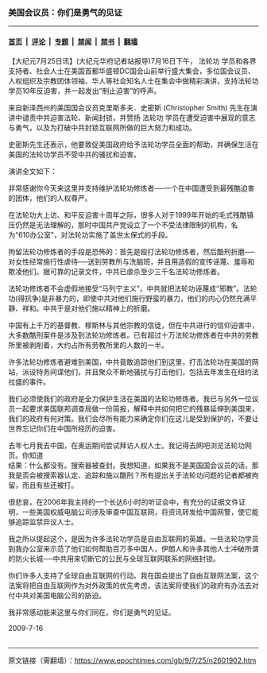 ### 美国会议员：你们是勇气的见证

---

#### [首页](../../../..?n2601902) &nbsp;|&nbsp; [评论](../../../../../epoch-comment?n2601902) &nbsp;|&nbsp; [专题](../../../../../epoch-special?n2601902) &nbsp;|&nbsp; [禁闻](../../../../../epoch-news?n2601902) &nbsp;|&nbsp; [禁书](../../../../../books?n2601902) &nbsp;|&nbsp; [翻墙](https://github.com/gfw-breaker/nogfw/blob/master/README.md?n2601902)


<div class="post_content" id="artbody" itemprop="articleBody">
 <!-- article content begin -->
 <p>
  【大纪元7月25日讯】(大纪元华府记者站报导)7月16日下午，
  <ok href="https://www.epochtimes.com/gb/tag/%E6%B3%95%E8%BD%AE%E5%8A%9F.html">
   法轮功
  </ok>
  学员和各界支持者、社会人士在美国首都华盛顿DC国会山前举行盛大集会，多位国会议员、人权组织及宗教团体领袖、华人等社会知名人士在集会中做精彩演讲，支持法轮功学员10年反迫害，并一起发出“制止迫害”的呼声。
 </p>
 <p>
  来自新泽西州的美国国会议员克里斯多夫．史密斯 (Christopher Smith) 先生在演讲中谴责中共迫害法轮、新闻封锁，并赞扬
  <ok href="https://www.epochtimes.com/gb/tag/%E6%B3%95%E8%BD%AE%E5%8A%9F.html">
   法轮功
  </ok>
  学员在遭受迫害中展现的意志与勇气，以及为打破中共封锁互联网所做的巨大努力和成功。
 </p>
 <p>
  史密斯先生还表示，他要敦促美国政府给予法轮功学员全面的帮助，并确保生活在美国的法轮功学员不受中共的骚扰和迫害。
 </p>
 <p>
  演讲全文如下：
 </p>
 <p>
  非常感谢你今天来这里并支持维护法轮功修炼者──一个在中国遭受到最残酷迫害的团体，他们的人权尊严。
 </p>
 <p>
  在法轮功大上访、和平反迫害十周年之际，很多人对于1999年开始的毛式残酷镇压仍然是无法理解的，那时中国共产党设立了一个不受法律限制的机构，名为“610办公室”，对法轮功实施了盖世太保式的手段。
 </p>
 <p>
  拘留法轮功修炼者的手段是恐怖的：首先是殴打法轮功修炼者，然后酷刑折磨──对女性经常施行性虐待──送到劳教所与洗脑班，并且用造假的宣传诬蔑、羞辱和欺凌他们。据可靠的记录文件，中共已虐杀至少三千名法轮功修炼者。
 </p>
 <p>
  法轮功修炼者不会虚假地接受“马列宁主义”，中共就把法轮功诬蔑成“邪教”。法轮功(得抗争)是非暴力的，即使中共对他们施行野蛮的暴力，他们的内心仍然充满平静、祥和。中共于是对他们施以精神上的折磨。
 </p>
 <p>
  中国有上千万的基督教、穆斯林与其他宗教的信徒，但在中共进行的信仰迫害中，大多数酷刑案件是涉及到法轮功修炼者。已有超过十万法轮功修炼者在中共的劳教所里被剥削着，大约占所有劳教所里的人数的一半。
 </p>
 <p>
  许多法轮功修炼者避难到美国，中共竟敢追踪他们到这里，打击法轮功在美国的网站，派设特务间谍他们，并且聚众不断地骚扰与打击他们，包括去年发生在纽约法拉盛的事件。
 </p>
 <p>
  我们必须使我们的政府是全力保护生活在美国的法轮功修炼者。我已与另外一位议员一起要求美国联邦调查局做一份简报，解释中共如何把它的残暴延伸到美国来，我们的政府有何对策。我们会尽所有能力来确定你们在这儿是受到保护的，不要让世界忘记你们在中国所经历的迫害。
 </p>
 <p>
  去年七月我去中国，在奥运期间尝试拜访人权人士。我记得去网吧浏览法轮功网页。你知道
  <br/>
  结果：什么都没有。搜索器被查封。我想知道，如果我不是美国国会议员的话，那我是否会被搜索器认定、追踪和施以酷刑？所有提出关于法轮功问题的记者都被拘留，而且有些还被打。
 </p>
 <p>
  很悲哀，在2006年我主持的一个长达6小时的听证会中，有充分的证据文件证明，一些美国权威电脑公司涉及审查中国互联网，将资讯转发给中国网警，使它能够追踪监禁异议人士。
 </p>
 <p>
  我之所以提起这个，是因为许多法轮功学员是自由互联网的英雄。一些法轮功学员到我办公室来示范了他们如何帮助百万多中国人，伊朗人和许多其他人士冲破所谓的防火长城──中共用来切断它的公民与全球互联网联系的网络封锁。
 </p>
 <p>
  你们许多人支持了全球自由互联网的行动。我在国会提出了自由互联网法案，这个法案将把自由互联网作为对外政策的优先考虑，该法案将使我们的政府有办法去对付中共对美国电脑公司的胁迫。
 </p>
 <p>
  我非常感动能来这里与你们同在。你们是勇气的见证。
 </p>
 <p>
  2009-7-16
  <br/>
  <font color="#ffffff">
   (http://www.dajiyuan.com)
  </font>
 </p>
 <!-- article content end -->
 <div id="below_article_ad">
 </div>
</div>


---

原文链接（需翻墙）：https://www.epochtimes.com/gb/9/7/25/n2601902.htm